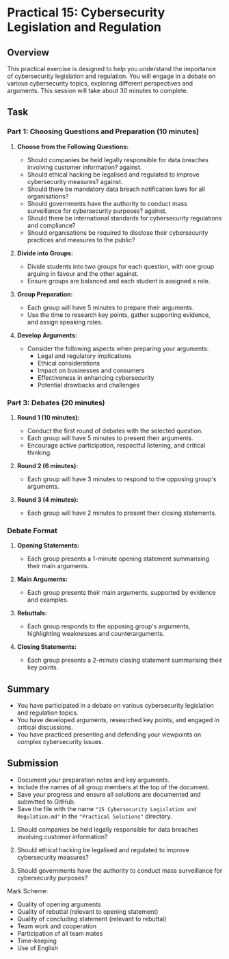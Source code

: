 # Practical 15: Cybersecurity Legislation and Regulation

## Overview

This practical exercise is designed to help you understand the importance of cybersecurity legislation and regulation. You will engage in a debate on various cybersecurity topics, exploring different perspectives and arguments. This session will take about 30 minutes to complete.

## Task

### Part 1: Choosing Questions and Preparation (10 minutes)

1. **Choose from the Following Questions:**
   - Should companies be held legally responsible for data breaches involving customer information? against.
   - Should ethical hacking be legalised and regulated to improve cybersecurity measures? against.
   - Should there be mandatory data breach notification laws for all organisations?
   - Should governments have the authority to conduct mass surveillance for cybersecurity purposes? against.
   - Should there be international standards for cybersecurity regulations and compliance?
   - Should organisations be required to disclose their cybersecurity practices and measures to the public?

2. **Divide into Groups:**
   - Divide students into two groups for each question, with one group arguing in favour and the other against.
   - Ensure groups are balanced and each student is assigned a role.

3. **Group Preparation:**
   - Each group will have 5 minutes to prepare their arguments.
   - Use the time to research key points, gather supporting evidence, and assign speaking roles.

4. **Develop Arguments:**
   - Consider the following aspects when preparing your arguments:
     - Legal and regulatory implications
     - Ethical considerations
     - Impact on businesses and consumers
     - Effectiveness in enhancing cybersecurity
     - Potential drawbacks and challenges

### Part 3: Debates (20 minutes)

1. **Round 1 (10 minutes):**
   - Conduct the first round of debates with the selected question.
   - Each group will have 5 minutes to present their arguments.
   - Encourage active participation, respectful listening, and critical thinking.

2. **Round 2 (6 minutes):**
   - Each group will have 3 minutes to respond to the opposing group's arguments.

3. **Round 3 (4 minutes):**
    - Each group will have 2 minutes to present their closing statements.

### Debate Format

1. **Opening Statements:**
   - Each group presents a 1-minute opening statement summarising their main arguments.

2. **Main Arguments:**
   - Each group presents their main arguments, supported by evidence and examples.

3. **Rebuttals:**
   - Each group responds to the opposing group's arguments, highlighting weaknesses and counterarguments.

4. **Closing Statements:**
   - Each group presents a 2-minute closing statement summarising their key points.

## Summary

- You have participated in a debate on various cybersecurity legislation and regulation topics.
- You have developed arguments, researched key points, and engaged in critical discussions.
- You have practiced presenting and defending your viewpoints on complex cybersecurity issues.

## Submission

- Document your preparation notes and key arguments.
- Include the names of all group members at the top of the document.
- Save your progress and ensure all solutions are documented and submitted to GitHub.
- Save the file with the name `"15 Cybersecurity Legislation and Regulation.md"` in the `"Practical Solutions"` directory.

1. Should companies be held legally responsible for 
   data breaches involving customer information?
   
2. Should ethical hacking be legalised and regulated 
   to improve cybersecurity measures?
  
4. Should governments have the authority to 
   conduct mass surveillance for cybersecurity purposes?

Mark Scheme:
- Quality of opening arguments
- Quality of rebuttal (relevant to opening statement)
- Quality of concluding statement (relevant to rebuttal)
- Team work and cooperation
- Participation of all team mates
- Time-keeping
- Use of English
